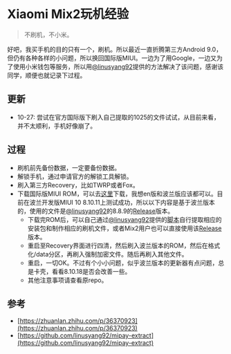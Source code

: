 # Xiaomi Mix2玩机经验

> 不刷机，不小米。

好吧，我买手机的目的只有一个，刷机。所以最近一直折腾第三方Android 9.0，但仍有各种各样的小问题，所以换回国际版MIUI。一边为了用Google，一边又为了使用小米钱包等服务，所以用[@linusyang92](https://github.com/linusyang92)提供的方法解决了该问题，感谢该同学，顺便也就记录下过程。


## 更新

- 10-27: 尝试在官方国际版下刷入自己提取的1025的文件试试，从目前来看，并不太顺利，手机好像崩了。 



## 过程

- 刷机前先备份数据，一定要备份数据。
- 解锁手机，通过申请官方的解锁工具解锁。
- 刷入第三方Recovery，比如TWRP或者Fox。
- 下载国际版MIUI ROM，可以去[这里](https://github.com/i0Ek3/Funny-ianpasm/tree/master/resource#third-rom)下载，我想en版和波兰版应该都可以。目前在波兰开发版MIUI 10 8.10.11上测试成功，所以以下内容是基于波兰版本的，使用的文件是[@linusyang92](https://github.com/linusyang92)的8.8.9的[Release](https://github.com/linusyang92/mipay-extract/releases)版本。
    - 下载完ROM后，可以自己通过[@linusyang92](https://github.com/linusyang92)提供的[脚本](https://github.com/linusyang92/mipay-extract)自行提取相应的安装包和制作相应的刷机文件，或者Mix2用户也可以直接使用该[Release](https://github.com/linusyang92/mipay-extract/releases)版本。
    - 重启至Recovery界面进行四清，然后刷入波兰版本的ROM，然后在格式化/data分区，再刷入强制加密文件。随后再刷入其他文件。
    - 重启，一切OK。不过有个小小问题，似乎波兰版本的更新器有点问题，总是卡壳，看看8.10.18是否会改善一些。
    - 其他注意事项请查看原repo。



## 参考

- [https://zhuanlan.zhihu.com/p/36370923](https://zhuanlan.zhihu.com/p/36370923)
- [https://github.com/linusyang92/mipay-extract](https://github.com/linusyang92/mipay-extract)





